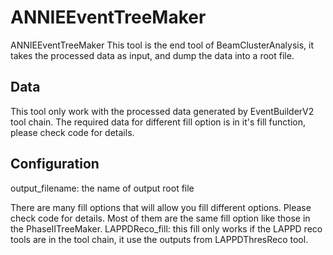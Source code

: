 # ANNIEEventTreeMaker

ANNIEEventTreeMaker
This tool is the end tool of BeamClusterAnalysis, it takes the processed data as input, and dump the data into a root file.


## Data

This tool only work with the processed data generated by EventBuilderV2 tool chain.
The required data for different fill option is in it's fill function, please check code for details.


## Configuration

output_filename: the name of output root file

There are many fill options that will allow you fill different options. Please check code for details. Most of them are the same fill option like those in the PhaseIITreeMaker.
LAPPDReco_fill: this fill only works if the LAPPD reco tools are in the tool chain, it use the outputs from LAPPDThresReco tool.
